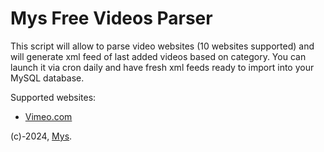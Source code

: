 <h1>Mys Free Videos Parser</h1>
<p>This script will allow to parse video websites (10 websites supported) and will generate xml feed of last added videos based on category. You can launch it via cron daily and have fresh xml feeds ready to import into your MySQL database.</p>
<p>Supported websites: 
  <ul>
    <li><a href="https://www.vimeo.com/">Vimeo.com</a></li>
  </ul>


  (c)-2024, <a href="https://github.com/robbyvids/mys/">Mys</a>.
